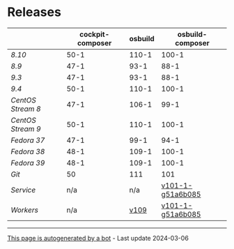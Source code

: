 # Releases
|       | cockpit-composer    | osbuild    | osbuild-composer    |
|-------|---------------------|------------|---------------------|
*8.10* | 50-1 | 110-1 | 100-1
*8.9* | 47-1 | 93-1 | 88-1
*9.3* | 47-1 | 93-1 | 88-1
*9.4* | 50-1 | 110-1 | 100-1
*CentOS Stream 8* | 47-1 | 106-1 | 99-1
*CentOS Stream 9* | 50-1 | 110-1 | 100-1
*Fedora 37* | 47-1 | 99-1 | 94-1
*Fedora 38* | 48-1 | 109-1 | 100-1
*Fedora 39* | 48-1 | 109-1 | 100-1
*Git* | 50 | 111 | 101
*Service* | n/a | n/a | [v101-1-g51a6b085](https://github.com/osbuild/osbuild-composer/compare/v101-1-g51a6b085...main)
*Workers* | n/a | [v109](https://github.com/osbuild/osbuild/compare/v109...main) | [v101-1-g51a6b085](https://github.com/osbuild/osbuild-composer/compare/v101-1-g51a6b085...main)

---

[This page is autogenerated by a bot](https://gitlab.cee.redhat.com/osbuild/guides-bot/-/blob/main/release_overview.py) - Last update 2024-03-06